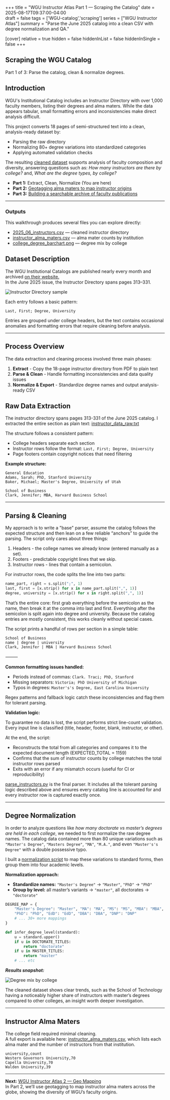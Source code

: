 +++
title = "WGU Instructor Atlas Part 1 — Scraping the Catalog"
date = 2025-08-17T09:37:00-04:00   
draft = false
tags = ['WGU-catalog','scraping']
series = ["WGU Instructor Atlas"]
summary = "Parse the June 2025 catalog into a clean CSV with degree normalization and QA."

[cover]
relative = true
hidden = false
hiddenInList = false
hiddenInSingle = false
+++



## Scraping the WGU Catalog
Part 1 of 3: Parse the catalog, clean & normalize degrees. 

<!--more-->

## Introduction  

WGU's Institutional Catalog includes an Instructor Directory with over 1,000 faculty members, listing their degrees and alma maters. While the data appears tabular, small formatting errors and inconsistencies make direct analysis difficult.  

This project converts 18 pages of semi-structured text into a clean, analysis-ready dataset by:  
- Parsing the raw directory  
- Normalizing 80+ degree variations into standardized categories  
- Applying automated validation checks  

The resulting [cleaned dataset](2025_06_instructors.csv) supports analysis of faculty composition and diversity, answering questions such as:
*How many instructors are there by college?* and, *What are the degree types, by college?*   


- **Part 1:** Extract, Clean, Normalize (You are here)
- **Part 2:** [Geotagging alma maters to map instructor origins](../wgu-instructors-2-geo/)  
- **Part 3:** [Building a searchable archive of faculty publications](../wgu-instructors-3-research/)  
___

### Outputs

This walkthrough produces several files you can explore directly:

- [2025_06_instructors.csv](2025_06_instructors.csv) — cleaned instructor directory  
- [instructor_alma_maters.csv](instructor_alma_maters.csv) — alma mater counts by institution  
- [college_degree_barchart.png](images/college_degree_barchart.png) — degree mix by college

## Dataset Description

The WGU Institutional Catalogs are published nearly every month and archived [on their website.](https://www.wgu.edu/about/institutional-catalog.html)  
In the June 2025 issue, the Instructor Directory spans pages 313–331.

![Instructor Directory sample](images/instructor_directory_screenshot.png)  


Each entry follows a basic pattern:
```text
Last, First; Degree, University
```
Entries are grouped under college headers, but the text contains occasional anomalies and formatting errors that require cleaning before analysis.
___

## Process Overview

The data extraction and cleaning process involved three main phases:

1. **Extract** - Copy the 18-page instructor directory from PDF to plain text
2. **Parse & Clean** - Handle formatting inconsistencies and data quality issues  
3. **Normalize & Export** - Standardize degree names and output analysis-ready CSV

## Raw Data Extraction

The instructor directory spans pages 313-331 of the June 2025 catalog. I extracted the entire section as plain text: [instructor_data_raw.txt](instructor_data_raw.txt)

The structure follows a consistent pattern:
- College headers separate each section
- Instructor rows follow the format: `Last, First; Degree, University`
- Page footers contain copyright notices that need filtering

**Example structure:**
```text
General Education
Adams, Sarah; PhD, Stanford University
Baker, Michael; Master's Degree, University of Utah

School of Business  
Clark, Jennifer; MBA, Harvard Business School
```
___

## Parsing & Cleaning

My approach is to write a "base" parser, assume the catalog follows the expected structure and then lean on a few reliable “anchors” to guide the parsing. The script only cares about three things:
	
1.  Headers - the college names we already know (entered manually as a set).
2.  Footers - predictable copyright lines that we skip.
3.	Instructor rows - lines that contain a semicolon.

For instructor rows, the code splits the line into two parts:

```python
name_part, right = s.split(";", 1)
last, first = [x.strip() for x in name_part.split(",", 1)]
degree, university = [x.strip() for x in right.split(",", 1)]
```
That’s the entire core: first grab everything before the semicolon as the name, then break it at the comma into last and first. Everything after the semicolon is split again into degree and university. Because the catalog entries are mostly consistent, this works cleanly without special cases.

The script prints a handful of rows per section in a simple table:
```text
School of Business
name | degree | university
Clark, Jennifer | MBA | Harvard Business School
```





⸻


**Common formatting issues handled:**
- Periods instead of commas: `Clark. Traci; PhD, Stanford`
- Missing separators: `Victoria; PhD University of Michigan` 
- Typos in degrees: `Master's's Degree, East Carolina University`

Regex patterns and fallback logic catch these inconsistencies and flag them for tolerant parsing.

**Validation logic:**


To guarantee no data is lost, the script performs strict line-count validation. Every input line is classified (title, header, footer, blank, instructor, or other).

At the end, the script:
- Reconstructs the total from all categories and compares it to the expected document length (EXPECTED_TOTAL = 1159)
- Confirms that the sum of instructor counts by college matches the total instructor rows parsed
- Exits with an error if any mismatch occurs (useful for CI or reproducibility)

[parse_instructors.py](parse_instructors.py) is the final parser. It includes all the tolerant parsing logic described above and ensures every catalog line is accounted for and every instructor row is captured exactly once.  
___  
## Degree Normalization  

In order to analyze questions like *how many doctorate vs master’s degrees are held in each college*, we needed to first normalize the raw degree names. The catalog data contained more than 80 unique variations such as `"Master's Degree"`, `"Masters Degree"`, `"MA"`, `"M.A."`, and even `"Master's's Degree"` with a double possessive typo.  

I built a [normalization script](normalize_degrees.py) to map these variations to standard forms, then group them into four academic levels.  

**Normalization approach:**  
- **Standardize names:** `"Master's Degree"` → `"Master"`, `"PhD"` → `"PhD"`  
- **Group by level:** all master’s variants → `"master"`, all doctorates → `"doctorate"`  

```python
DEGREE_MAP = {
    "Master's Degree": "Master", "MA": "MA", "MS": "MS", "MBA": "MBA",
    "PhD": "PhD", "EdD": "EdD", "DBA": "DBA", "DNP": "DNP"
    # ... 30+ more mappings
}

def infer_degree_level(standard):
    u = standard.upper()
    if u in DOCTORATE_TITLES:
        return "doctorate"
    if u in MASTER_TITLES:
        return "master"
    # ... etc
```
     
***Results snapshot:***

![Degree mix by college](images/college_degree_barchart.png)

The cleaned dataset shows clear trends, such as the School of Technology having a noticeably higher share of instructors with master’s degrees compared to other colleges, an insight worth deeper investigation.
___

## Instructor Alma Maters  

The college field required minimal cleaning.  
A full export is available here: [instructor_alma_maters.csv](instructor_alma_maters.csv), which lists each alma mater and the number of instructors from that institution.  

```text
university,count
Western Governors University,70
Capella University,70
Walden University,39
```

---

**Next:** [WGU Instructor Atlas 2 — Geo Mapping](../wgu-instructor-atlas-2-geo-mapping)  
In Part 2, we’ll use geotagging to map instructor alma maters across the globe, showing the diversity of WGU’s faculty origins.